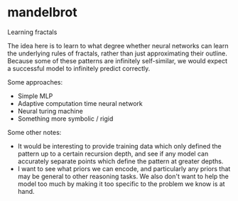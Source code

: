 # mandelbrot
Learning fractals

The idea here is to learn to what degree whether neural networks can learn the underlying rules of fractals, rather than just approximating their outline. Because some of these patterns are infinitely self-similar, we would expect a successful model to infinitely predict correctly.

Some approaches:
- Simple MLP
- Adaptive computation time neural network
- Neural turing machine
- Something more symbolic / rigid

Some other notes:
- It would be interesting to provide training data which only defined the pattern up to a certain recursion depth, and see if any model can accurately separate points which define the pattern at greater depths.
- I want to see what priors we can encode, and particularly any priors that may be general to other reasoning tasks. We also don't want to help the model too much by making it too specific to the problem we know is at hand.
